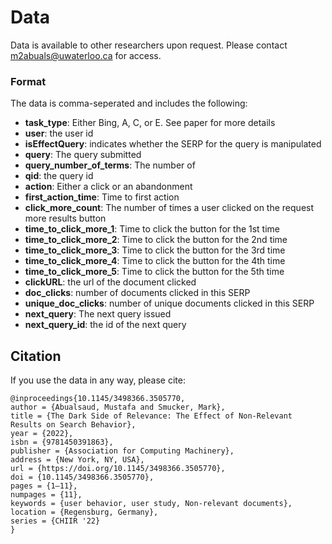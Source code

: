 # Data

Data is available to other researchers upon request. Please contact m2abuals@uwaterloo.ca for access.


### Format

The data is comma-seperated and includes the following:

 - **task_type**: Either Bing, A, C, or E. See paper for more details
 - **user**: the user id
 - **isEffectQuery**: indicates whether the SERP for the query is manipulated
 - **query**: The query submitted
 - **query_number_of_terms**: The number of 
 - **qid**: the query id
-	**action**: Either a click or an abandonment
-	**first_action_time**: Time to first action
-	**click_more_count**: The number of times a user clicked on the request more results button
-	**time_to_click_more_1**: Time to click the button for the 1st time
-	**time_to_click_more_2**: Time to click the button for the 2nd time
-	**time_to_click_more_3**: Time to click the button for the 3rd time
-	**time_to_click_more_4**: Time to click the button for the 4th time
-	**time_to_click_more_5**: Time to click the button for the 5th time
-	**clickURL**: the url of the document clicked
-	**doc_clicks**: number of documents clicked in this SERP
-	**unique_doc_clicks**: number of unique documents clicked in this SERP
-	**next_query**: The next query issued
-	**next_query_id**: the id of the next query


## Citation

If you use the data in any way, please cite:

```
@inproceedings{10.1145/3498366.3505770,
author = {Abualsaud, Mustafa and Smucker, Mark},
title = {The Dark Side of Relevance: The Effect of Non-Relevant Results on Search Behavior},
year = {2022},
isbn = {9781450391863},
publisher = {Association for Computing Machinery},
address = {New York, NY, USA},
url = {https://doi.org/10.1145/3498366.3505770},
doi = {10.1145/3498366.3505770},
pages = {1–11},
numpages = {11},
keywords = {user behavior, user study, Non-relevant documents},
location = {Regensburg, Germany},
series = {CHIIR '22}
}
```
